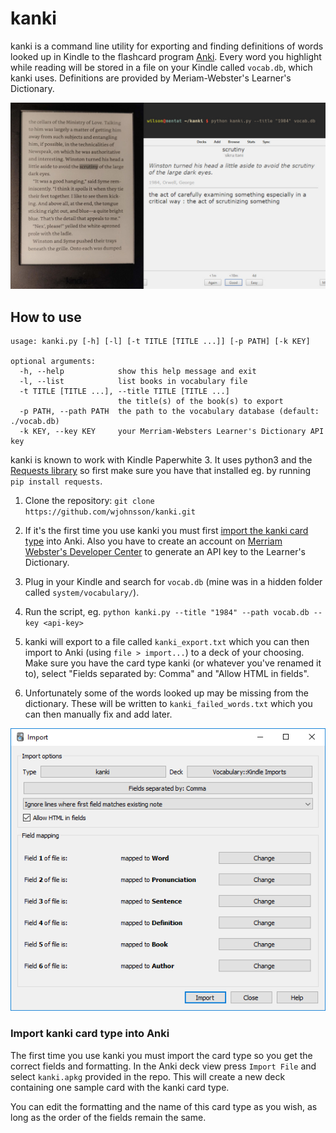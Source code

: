 # kanki
kanki is a command line utility for exporting and finding definitions of words looked up in Kindle to the flashcard program [Anki](https://apps.ankiweb.net/). Every word you highlight while reading will be stored in a file on your Kindle called `vocab.db`, which kanki uses. Definitions are provided by Meriam-Webster's Learner's Dictionary.

![Preview of what kanki does](img/preview.jpg)

## How to use
```
usage: kanki.py [-h] [-l] [-t TITLE [TITLE ...]] [-p PATH] [-k KEY]

optional arguments:
  -h, --help            show this help message and exit
  -l, --list            list books in vocabulary file
  -t TITLE [TITLE ...], --title TITLE [TITLE ...]
                        the title(s) of the book(s) to export
  -p PATH, --path PATH  the path to the vocabulary database (default: ./vocab.db)
  -k KEY, --key KEY     your Merriam-Websters Learner's Dictionary API key
```

kanki is known to work with Kindle Paperwhite 3. It uses python3 and the [Requests library](https://requests.readthedocs.io/en/master/) so first make sure you have that installed eg. by running `pip install requests`.

1. Clone the repository: `git clone https://github.com/wjohnsson/kanki.git`

2. If it's the first time you use kanki you must first [import the kanki card type](#import-kanki-card-type) into Anki. Also you have to create an account on [Merriam Webster's Developer Center](https://www.dictionaryapi.com/) to generate an API key to the Learner's Dictionary.

3. Plug in your Kindle and search for `vocab.db` (mine was in a hidden folder called `system/vocabulary/`).

4. Run the script, eg. `python kanki.py --title "1984" --path vocab.db --key <api-key>`

5. kanki will export to a file called `kanki_export.txt` which you can then import to Anki (using `file > import...`) to a deck of your choosing. Make sure you have the card type kanki (or whatever you've renamed it to), select "Fields separated by: Comma" and "Allow HTML in fields".

6. Unfortunately some of the words looked up may be missing from the dictionary. These will be written to `kanki_failed_words.txt` which you can then manually fix and add later.

![Preview of what an import should look like](img/import.PNG)

### Import kanki card type into Anki
The first time you use kanki you must import the card type so you get the correct fields and formatting. In the Anki deck view press `Import File` and select `kanki.apkg` provided in the repo. This will create a new deck containing one sample card with the kanki card type. 

You can edit the formatting and the name of this card type as you wish, as long as the order of the fields remain the same.


